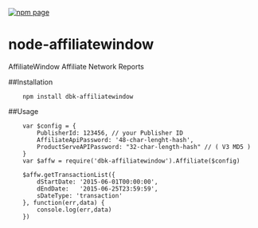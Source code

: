 [![npm page](https://nodei.co/npm/dbk-affiliatewindow.png?downloads=true&downloadRank=true&stars=true)](https://www.npmjs.com/package/dbk-affiliatewindow)

# node-affiliatewindow
AffiliateWindow Affiliate Network Reports

##Installation
```
	npm install dbk-affiliatewindow
```
##Usage

```
	var $config = {
		PublisherId: 123456, // your Publisher ID
		AffiliateApiPassword: '48-char-lenght-hash',
		ProductServeAPIPassword: "32-char-length-hash" // ( V3 MD5 )
	}
	var $affw = require('dbk-affiliatewindow').Affiliate($config)

	$affw.getTransactionList({
		dStartDate: '2015-06-01T00:00:00',
		dEndDate:   '2015-06-25T23:59:59',
		sDateType: 'transaction'
	}, function(err,data) {
		console.log(err,data)
	})
```